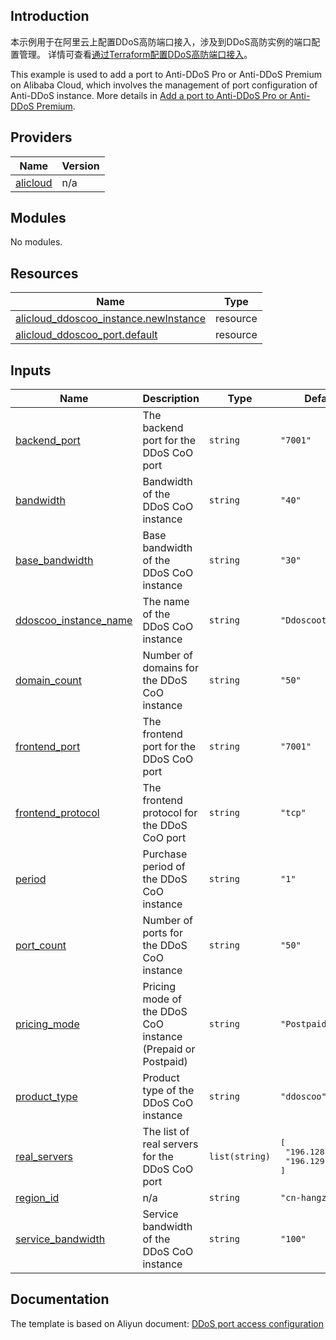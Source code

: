 ## Introduction

<!-- DOCS_DESCRIPTION_CN -->
本示例用于在阿里云上配置DDoS高防端口接入，涉及到DDoS高防实例的端口配置管理。
详情可查看[通过Terraform配置DDoS高防端口接入](http://help.aliyun.com/document_detail/2527859.htm)。
<!-- DOCS_DESCRIPTION_CN -->

<!-- DOCS_DESCRIPTION_EN -->
This example is used to add a port to Anti-DDoS Pro or Anti-DDoS Premium on Alibaba Cloud, which involves the management of port configuration of Anti-DDoS instance.
More details in [Add a port to Anti-DDoS Pro or Anti-DDoS Premium](http://help.aliyun.com/document_detail/2527859.htm).
<!-- DOCS_DESCRIPTION_EN -->

<!-- BEGIN_TF_DOCS -->
## Providers

| Name | Version |
|------|---------|
| <a name="provider_alicloud"></a> [alicloud](#provider\_alicloud) | n/a |

## Modules

No modules.

## Resources

| Name | Type |
|------|------|
| [alicloud_ddoscoo_instance.newInstance](https://registry.terraform.io/providers/aliyun/alicloud/latest/docs/resources/ddoscoo_instance) | resource |
| [alicloud_ddoscoo_port.default](https://registry.terraform.io/providers/aliyun/alicloud/latest/docs/resources/ddoscoo_port) | resource |

## Inputs

| Name | Description | Type | Default | Required |
|------|-------------|------|---------|:--------:|
| <a name="input_backend_port"></a> [backend\_port](#input\_backend\_port) | The backend port for the DDoS CoO port | `string` | `"7001"` | no |
| <a name="input_bandwidth"></a> [bandwidth](#input\_bandwidth) | Bandwidth of the DDoS CoO instance | `string` | `"40"` | no |
| <a name="input_base_bandwidth"></a> [base\_bandwidth](#input\_base\_bandwidth) | Base bandwidth of the DDoS CoO instance | `string` | `"30"` | no |
| <a name="input_ddoscoo_instance_name"></a> [ddoscoo\_instance\_name](#input\_ddoscoo\_instance\_name) | The name of the DDoS CoO instance | `string` | `"Ddoscootest"` | no |
| <a name="input_domain_count"></a> [domain\_count](#input\_domain\_count) | Number of domains for the DDoS CoO instance | `string` | `"50"` | no |
| <a name="input_frontend_port"></a> [frontend\_port](#input\_frontend\_port) | The frontend port for the DDoS CoO port | `string` | `"7001"` | no |
| <a name="input_frontend_protocol"></a> [frontend\_protocol](#input\_frontend\_protocol) | The frontend protocol for the DDoS CoO port | `string` | `"tcp"` | no |
| <a name="input_period"></a> [period](#input\_period) | Purchase period of the DDoS CoO instance | `string` | `"1"` | no |
| <a name="input_port_count"></a> [port\_count](#input\_port\_count) | Number of ports for the DDoS CoO instance | `string` | `"50"` | no |
| <a name="input_pricing_mode"></a> [pricing\_mode](#input\_pricing\_mode) | Pricing mode of the DDoS CoO instance (Prepaid or Postpaid) | `string` | `"Postpaid"` | no |
| <a name="input_product_type"></a> [product\_type](#input\_product\_type) | Product type of the DDoS CoO instance | `string` | `"ddoscoo"` | no |
| <a name="input_real_servers"></a> [real\_servers](#input\_real\_servers) | The list of real servers for the DDoS CoO port | `list(string)` | <pre>[<br/>  "196.128.10.21",<br/>  "196.129.10.11"<br/>]</pre> | no |
| <a name="input_region_id"></a> [region\_id](#input\_region\_id) | n/a | `string` | `"cn-hangzhou"` | no |
| <a name="input_service_bandwidth"></a> [service\_bandwidth](#input\_service\_bandwidth) | Service bandwidth of the DDoS CoO instance | `string` | `"100"` | no |
<!-- END_TF_DOCS -->

## Documentation
<!-- docs-link --> 

The template is based on Aliyun document: [DDoS port access configuration](http://help.aliyun.com/document_detail/2527859.htm) 

<!-- docs-link --> 